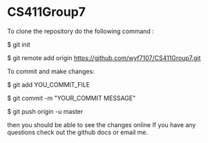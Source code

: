 # CS411Group7

To clone the repository do the following command :

$ git init

$ git remote add origin https://github.com/wyf7107/CS411Group7.git

To commit and make changes:

$ git add YOU_COMMIT_FILE

$ git commit -m "YOUR_COMMIT MESSAGE"

$ git push origin -u master

then you should be able to see the changes online
If you have any questions check out the github docs or email me.

